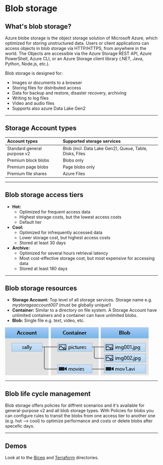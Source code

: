 # Blob storage

## What's blob storage?
Azure blobe storage is the object storage solution of Microsoft Azure, which optimized for storing unstructured data. Users or client applications can access objects in blob storage via HTTP/HTTPS, from anywhere in the world. The Objects are accessible via the Azure Storage REST API, Azure PowerShell, Azure CLI, or an Azure Storage client library (.NET, Java, Python, Node.js, etc.).

Blob storage is designed for:
- Images or documents to a browser
- Storing files for distributed access
- Data for backup and restore, disaster recovery, archiving
- Writing to log files
- Video and audio files
- Supports also azure Data Lake Gen2

---

## Storage Account types
|    Account types            |      Supported storage services                         |
|           :---              |     :---                                                |
| Standard general purpose v2 | Blob (incl. Data Lake Gen2), Queue, Table, Disks, Files |
| Premium block blobs         | Blobs only                                              |
| Premium page blobs          | Page blobs only                                         |
| Premium file shares         | Azure Files                                             |

---

## Blob storage access tiers
- **Hot:**
  - Optimized for frequent access data
  - Highest storage costs, but the lowest access costs
  - Default tier
- **Cool:**
  - Optimized for infrequently accessed data
  - Lower storage cost, but highest access costs
  - Stored at least 30 days
- **Archive:**
  - Optimized for several hours retrieval latency
  - Most cost-effective storage cost, but most expensive for accessing data
  - Stored at least 180 days

---

## Blob storage resources
- **Storage Account:** Top level of all storage services. Storage  name e.g. _mystorageaccount007_ (must be globally unique!)
- **Container:** Similar to a directory on file system. A Storage Account have unlimited containers and a container can have unlimited blobs.
- **Blob:** Single file e.g. text, video, etc.

![Blob storage resources](00_images/blob-resources.png)

---

## Blob life cycle management
Blob storage offers policies for diffrent scenarios and it's available for general-purpose v2 and all blob storage types.
With Policies for blobs you can configure rules to transit the blobs from one access tier to another one (e.g. hot --> cool) to optimize performance and costs or delete blobs after specefic days.

---

## Demos
Look at to the [Bicep](01_stoarge-bicep/) and [Terraform](02_storage-terraform/) directories.


